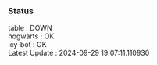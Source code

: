 ### Status


table : DOWN  
hogwarts : OK  
icy-bot : OK  
Latest Update : 2024-09-29 19:07:11.110930
